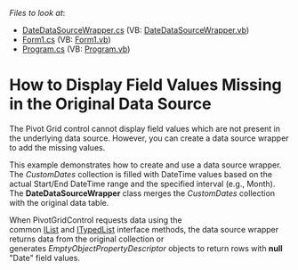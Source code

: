 <!-- default file list -->
*Files to look at*:

* [DateDataSourceWrapper.cs](./CS/CustomDatesPivot/DateDataSourceWrapper.cs) (VB: [DateDataSourceWrapper.vb](./VB/CustomDatesPivot/DateDataSourceWrapper.vb))
* [Form1.cs](./CS/CustomDatesPivot/Form1.cs) (VB: [Form1.vb](./VB/CustomDatesPivot/Form1.vb))
* [Program.cs](./CS/CustomDatesPivot/Program.cs) (VB: [Program.vb](./VB/CustomDatesPivot/Program.vb))
<!-- default file list end -->
# How to Display Field Values Missing in the Original Data Source


The Pivot Grid control cannot display field values which are not present in the underlying data source. However, you can create a data source wrapper to add the missing values.

This example demonstrates how to create and use a data source wrapper. The _CustomDates_ collection is filled with DateTime values based on the actual Start/End DateTime range and the specified interval (e.g., Month). The **DateDataSourceWrapper** class merges the _CustomDates_ collection with the original data table. 

When PivotGridControl requests data using the common <a href="https://msdn.microsoft.com/en-us/library/system.collections.ilist(v=vs.110).aspx">IList</a> and <a href="https://msdn.microsoft.com/en-us/library/system.componentmodel.itypedlist(v=vs.110).aspx">ITypedList</a> interface methods, the data source wrapper returns data from the original collection or generates _EmptyObjectPropertyDescriptor_ objects to return rows with **null** "Date" field values.